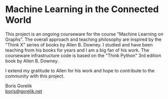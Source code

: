 # Machine Learning in the Connected World

This project is an ongoing courseware for the course "Machine Learning on Graphs". 
The overall approach and teaching philosophy are inspired by the "Think X" series of books by Allen B. Downey. I studied and have been teaching from his books for years and I am a big fan of his work. 
The courseware infrastructure code is based on the "Think Python" 3rd edition book by Allen B. Downey. 

I extend my gratitude to Allen for his work and hope to contribute to the community with this project.

Boris Gorelik  
[boris@gorelik.net](mailto:boris@gorelik.net)
